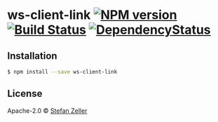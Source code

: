 # ws-client-link [![NPM version][npm-image]][npm-url] [![Build Status][travis-image]][travis-url] [![DependencyStatus][daviddm-image]][daviddm-url] 

## Installation

```sh
$ npm install --save ws-client-link
```

## License

Apache-2.0 © [Stefan Zeller]()


[npm-image]: https://badge.fury.io/js/ws-client-link.svg
[npm-url]: https://npmjs.org/package/ws-client-link
[travis-image]: https://travis-ci.org/Stefku/ws-client-link.svg?branch=master
[travis-url]: https://travis-ci.org/Stefku/ws-client-link
[daviddm-image]: https://david-dm.org/stefku/ws-client-link.svg?theme=shields.io
[daviddm-url]: https://david-dm.org/stefku/ws-client-link
